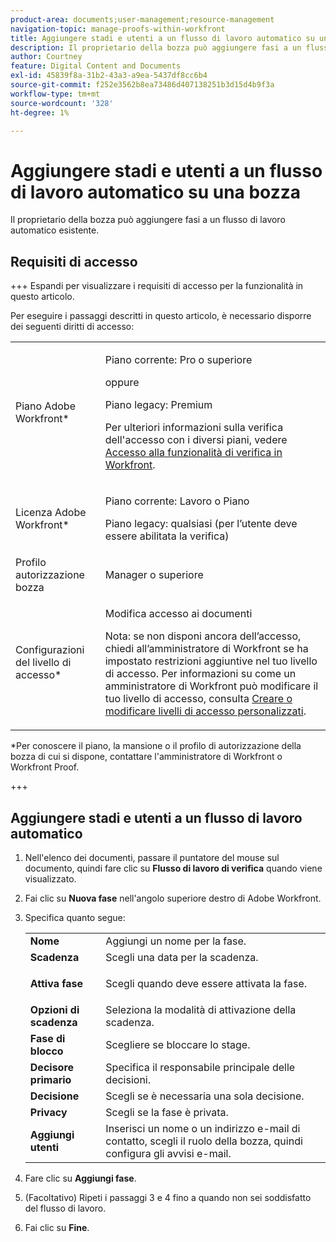 ```yaml
---
product-area: documents;user-management;resource-management
navigation-topic: manage-proofs-within-workfront
title: Aggiungere stadi e utenti a un flusso di lavoro automatico su una bozza
description: Il proprietario della bozza può aggiungere fasi a un flusso di lavoro automatico esistente.
author: Courtney
feature: Digital Content and Documents
exl-id: 45839f8a-31b2-43a3-a9ea-5437df8cc6b4
source-git-commit: f252e3562b8ea73486d407138251b3d15d4b9f3a
workflow-type: tm+mt
source-wordcount: '328'
ht-degree: 1%

---
```


# Aggiungere stadi e utenti a un flusso di lavoro automatico su una bozza

Il proprietario della bozza può aggiungere fasi a un flusso di lavoro automatico esistente.

## Requisiti di accesso

+++ Espandi per visualizzare i requisiti di accesso per la funzionalità in questo articolo.

Per eseguire i passaggi descritti in questo articolo, è necessario disporre dei seguenti diritti di accesso:

<table style="table-layout:auto"> 
 <col> 
 <col> 
 <tbody> 
  <tr> 
   <td role="rowheader">Piano Adobe Workfront*</td> 
   <td> <p>Piano corrente: Pro o superiore</p> <p>oppure</p> <p>Piano legacy: Premium</p> <p>Per ulteriori informazioni sulla verifica dell'accesso con i diversi piani, vedere <a href="/help/quicksilver/administration-and-setup/manage-workfront/configure-proofing/access-to-proofing-functionality.md" class="MCXref xref">Accesso alla funzionalità di verifica in Workfront</a>.</p> </td> 
  </tr> 
  <tr> 
   <td role="rowheader">Licenza Adobe Workfront*</td> 
   <td> <p>Piano corrente: Lavoro o Piano</p> <p>Piano legacy: qualsiasi (per l’utente deve essere abilitata la verifica)</p> </td> 
  </tr> 
  <tr> 
   <td role="rowheader">Profilo autorizzazione bozza </td> 
   <td>Manager o superiore</td> 
  </tr> 
  <tr> 
   <td role="rowheader">Configurazioni del livello di accesso*</td> 
   <td> <p>Modifica accesso ai documenti</p> <p>Nota: se non disponi ancora dell’accesso, chiedi all’amministratore di Workfront se ha impostato restrizioni aggiuntive nel tuo livello di accesso. Per informazioni su come un amministratore di Workfront può modificare il tuo livello di accesso, consulta <a href="../../../administration-and-setup/add-users/configure-and-grant-access/create-modify-access-levels.md" class="MCXref xref">Creare o modificare livelli di accesso personalizzati</a>.</p> </td> 
  </tr> 
 </tbody> 
</table>

&#42;Per conoscere il piano, la mansione o il profilo di autorizzazione della bozza di cui si dispone, contattare l&#39;amministratore di Workfront o Workfront Proof.

+++

## Aggiungere stadi e utenti a un flusso di lavoro automatico

1. Nell&#39;elenco dei documenti, passare il puntatore del mouse sul documento, quindi fare clic su **Flusso di lavoro di verifica** quando viene visualizzato.
1. Fai clic su **Nuova fase** nell&#39;angolo superiore destro di Adobe Workfront.
1. Specifica quanto segue:

   <table style="table-layout:auto"> 
    <col> 
    <col> 
    <tbody> 
     <tr> 
      <td role="rowheader"><strong>Nome</strong> </td> 
      <td>Aggiungi un nome per la fase.</td> 
     </tr> 
     <tr> 
      <td role="rowheader"><strong>Scadenza</strong> </td> 
      <td>Scegli una data per la scadenza.</td> 
     </tr> 
     <tr> 
      <td role="rowheader"> <p><strong>Attiva fase</strong> </p> </td> 
      <td>Scegli quando deve essere attivata la fase.</td> 
     </tr> 
     <tr> 
      <td role="rowheader"><strong>Opzioni di scadenza</strong> </td> 
      <td>Seleziona la modalità di attivazione della scadenza.</td> 
     </tr> 
     <tr> 
      <td role="rowheader"><strong>Fase di blocco</strong> </td> 
      <td>Scegliere se bloccare lo stage.</td> 
     </tr> 
     <tr> 
      <td role="rowheader"><strong>Decisore primario</strong> </td> 
      <td>Specifica il responsabile principale delle decisioni.</td> 
     </tr> 
     <tr> 
      <td role="rowheader"><strong>Decisione</strong> </td> 
      <td>Scegli se è necessaria una sola decisione. </td> 
     </tr> 
     <tr> 
      <td role="rowheader"><strong>Privacy</strong> </td> 
      <td>Scegli se la fase è privata.</td> 
     </tr> 
     <tr> 
      <td role="rowheader"><strong>Aggiungi utenti</strong> </td> 
      <td>Inserisci un nome o un indirizzo e-mail di contatto, scegli il ruolo della bozza, quindi configura gli avvisi e-mail.</td> 
     </tr> 
    </tbody> 
   </table>

1. Fare clic su **Aggiungi fase**.
1. (Facoltativo) Ripeti i passaggi 3 e 4 fino a quando non sei soddisfatto del flusso di lavoro.
1. Fai clic su **Fine**.

